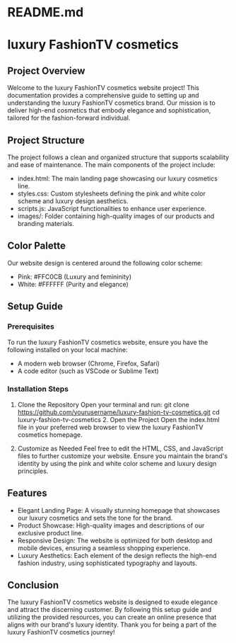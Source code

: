 # README.md

# luxury FashionTV cosmetics

## Project Overview
Welcome to the luxury FashionTV cosmetics website project! This documentation provides a comprehensive guide to setting up and understanding the luxury FashionTV cosmetics brand. Our mission is to deliver high-end cosmetics that embody elegance and sophistication, tailored for the fashion-forward individual.

## Project Structure
The project follows a clean and organized structure that supports scalability and ease of maintenance. The main components of the project include:

- index.html: The main landing page showcasing our luxury cosmetics line.
- styles.css: Custom stylesheets defining the pink and white color scheme and luxury design aesthetics.
- scripts.js: JavaScript functionalities to enhance user experience.
- images/: Folder containing high-quality images of our products and branding materials.

## Color Palette
Our website design is centered around the following color scheme:
- Pink: #FFC0CB (Luxury and femininity)
- White: #FFFFFF (Purity and elegance)

## Setup Guide

### Prerequisites
To run the luxury FashionTV cosmetics website, ensure you have the following installed on your local machine:
- A modern web browser (Chrome, Firefox, Safari)
- A code editor (such as VSCode or Sublime Text)

### Installation Steps

1. Clone the Repository
   Open your terminal and run:
   git clone https://github.com/yourusername/luxury-fashion-tv-cosmetics.git
   cd luxury-fashion-tv-cosmetics
   2. Open the Project
   Open the index.html file in your preferred web browser to view the luxury FashionTV cosmetics homepage.

3. Customize as Needed
   Feel free to edit the HTML, CSS, and JavaScript files to further customize your website. Ensure you maintain the brand's identity by using the pink and white color scheme and luxury design principles.

## Features
- Elegant Landing Page: A visually stunning homepage that showcases our luxury cosmetics and sets the tone for the brand.
- Product Showcase: High-quality images and descriptions of our exclusive product line.
- Responsive Design: The website is optimized for both desktop and mobile devices, ensuring a seamless shopping experience.
- Luxury Aesthetics: Each element of the design reflects the high-end fashion industry, using sophisticated typography and layouts.

## Conclusion
The luxury FashionTV cosmetics website is designed to exude elegance and attract the discerning customer. By following this setup guide and utilizing the provided resources, you can create an online presence that aligns with our brand's luxury identity. Thank you for being a part of the luxury FashionTV cosmetics journey!
